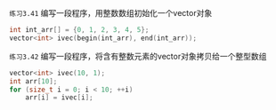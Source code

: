 `练习3.41` 编写一段程序，用整数数组初始化一个vector对象
```CPP
int int_arr[] = {0, 1, 2, 3, 4, 5};
vector<int> ivec(begin(int_arr), end(int_arr));
```

`练习3.42` 编写一段程序，将含有整数元素的vector对象拷贝给一个整型数组
```cpp
vector<int> ivec(10, 1);
int arr[10];
for (size_t i = 0; i < 10; ++i) 
    arr[i] = ivec[i];
```